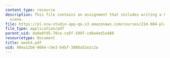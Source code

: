 ```yaml
---
content_type: resource
description: This file contains an assignment that includes writing a high-context
  scene.
file: https://ol-ocw-studio-app-qa.s3.amazonaws.com/courses/21m-604-playwriting-i-spring-2005/90ea12b69664c9e3b4bf3988a52e2c2a_week4.pdf
file_type: application/pdf
parent_uid: da8e0fd5-70ce-ca5f-5997-cd6e4ed1e488
resourcetype: Document
title: week4.pdf
uid: 90ea12b6-9664-c9e3-b4bf-3988a52e2c2a
---
```

